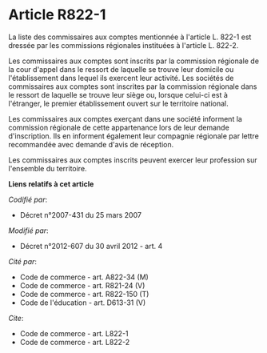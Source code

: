 # Article R822-1

La liste des commissaires aux comptes mentionnée à l'article L. 822-1 est dressée par les commissions régionales instituées à
l'article L. 822-2. 

Les commissaires aux comptes sont inscrits par la commission régionale de la cour d'appel dans le ressort de laquelle se
trouve leur domicile ou l'établissement dans lequel ils exercent leur activité. Les sociétés de commissaires aux comptes sont
inscrites par la commission régionale dans le ressort de laquelle se trouve leur siège ou, lorsque celui-ci est à l'étranger,
le premier établissement ouvert sur le territoire national. 

Les commissaires aux comptes exerçant dans une société informent la commission régionale de cette appartenance lors de leur
demande d'inscription. Ils en informent également leur compagnie régionale par lettre recommandée avec demande d'avis de
réception. 

Les commissaires aux comptes inscrits peuvent exercer leur profession sur l'ensemble du territoire.

**Liens relatifs à cet article**

_Codifié par_:

  - Décret n°2007-431 du 25 mars 2007

_Modifié par_:

  - Décret n°2012-607 du 30 avril 2012 - art. 4

_Cité par_:

  - Code de commerce - art. A822-34 (M)
  - Code de commerce - art. R821-24 (V)
  - Code de commerce - art. R822-150 (T)
  - Code de l'éducation - art. D613-31 (V)

_Cite_:

  - Code de commerce - art. L822-1
  - Code de commerce - art. L822-2
